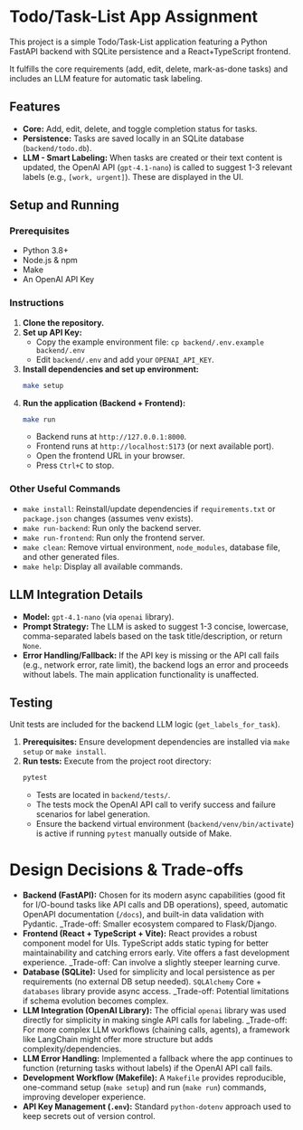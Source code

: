 # Todo/Task-List App Assignment

This project is a simple Todo/Task-List application featuring a Python FastAPI backend with SQLite persistence and a React+TypeScript frontend.

It fulfills the core requirements (add, edit, delete, mark-as-done tasks) and includes an LLM feature for automatic task labeling.

## Features

- **Core:** Add, edit, delete, and toggle completion status for tasks.
- **Persistence:** Tasks are saved locally in an SQLite database (`backend/todo.db`).
- **LLM - Smart Labeling:** When tasks are created or their text content is updated, the OpenAI API (`gpt-4.1-nano`) is called to suggest 1-3 relevant labels (e.g., `[work, urgent]`). These are displayed in the UI.

## Setup and Running

### Prerequisites

- Python 3.8+
- Node.js & npm
- Make
- An OpenAI API Key

### Instructions

1.  **Clone the repository.**
2.  **Set up API Key:**
    - Copy the example environment file: `cp backend/.env.example backend/.env`
    - Edit `backend/.env` and add your `OPENAI_API_KEY`.
3.  **Install dependencies and set up environment:**
    ```bash
    make setup
    ```
4.  **Run the application (Backend + Frontend):**
    ```bash
    make run
    ```
    - Backend runs at `http://127.0.0.1:8000`.
    - Frontend runs at `http://localhost:5173` (or next available port).
    - Open the frontend URL in your browser.
    - Press `Ctrl+C` to stop.

### Other Useful Commands

- `make install`: Reinstall/update dependencies if `requirements.txt` or `package.json` changes (assumes venv exists).
- `make run-backend`: Run only the backend server.
- `make run-frontend`: Run only the frontend server.
- `make clean`: Remove virtual environment, `node_modules`, database file, and other generated files.
- `make help`: Display all available commands.

## LLM Integration Details

- **Model:** `gpt-4.1-nano` (via `openai` library).
- **Prompt Strategy:** The LLM is asked to suggest 1-3 concise, lowercase, comma-separated labels based on the task title/description, or return `None`.
- **Error Handling/Fallback:** If the API key is missing or the API call fails (e.g., network error, rate limit), the backend logs an error and proceeds without labels. The main application functionality is unaffected.

## Testing

Unit tests are included for the backend LLM logic (`get_labels_for_task`).

1.  **Prerequisites:** Ensure development dependencies are installed via `make setup` or `make install`.
2.  **Run tests:** Execute from the project root directory:
    ```bash
    pytest
    ```
    - Tests are located in `backend/tests/`.
    - The tests mock the OpenAI API call to verify success and failure scenarios for label generation.
    - Ensure the backend virtual environment (`backend/venv/bin/activate`) is active if running `pytest` manually outside of Make.

# Design Decisions & Trade-offs

- **Backend (FastAPI):** Chosen for its modern async capabilities (good fit for I/O-bound tasks like API calls and DB operations), speed, automatic OpenAPI documentation (`/docs`), and built-in data validation with Pydantic. \_Trade-off: Smaller ecosystem compared to Flask/Django.
- **Frontend (React + TypeScript + Vite):** React provides a robust component model for UIs. TypeScript adds static typing for better maintainability and catching errors early. Vite offers a fast development experience. \_Trade-off: Can involve a slightly steeper learning curve.
- **Database (SQLite):** Used for simplicity and local persistence as per requirements (no external DB setup needed). `SQLAlchemy` Core + `databases` library provide async access. \_Trade-off: Potential limitations if schema evolution becomes complex.
- **LLM Integration (OpenAI Library):** The official `openai` library was used directly for simplicity in making single API calls for labeling. \_Trade-off: For more complex LLM workflows (chaining calls, agents), a framework like LangChain might offer more structure but adds complexity/dependencies.
- **LLM Error Handling:** Implemented a fallback where the app continues to function (returning tasks without labels) if the OpenAI API call fails.
- **Development Workflow (Makefile):** A `Makefile` provides reproducible, one-command setup (`make setup`) and run (`make run`) commands, improving developer experience.
- **API Key Management (`.env`):** Standard `python-dotenv` approach used to keep secrets out of version control.
